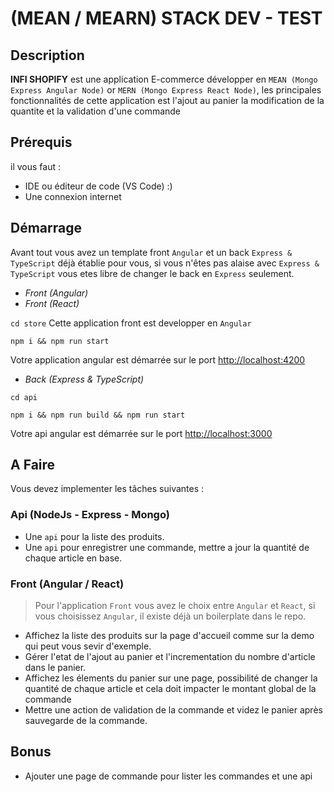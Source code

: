 # (MEAN / MEARN) STACK DEV - TEST

## Description
**INFI SHOPIFY** est une application E-commerce développer en ``MEAN (Mongo Express Angular Node)`` or ``MERN (Mongo Express React Node)``, les principales fonctionnalités de cette application est l'ajout au panier la modification de la quantite et la validation d'une commande

## Prérequis
il vous faut :
- IDE ou éditeur de code (VS Code) :)
- Une connexion internet

## Démarrage
Avant tout vous avez un template front `Angular` et un back `Express & TypeScript` déjà établie pour vous, si vous n'êtes pas alaise avec `Express & TypeScript` vous etes libre de changer le back en `Express`
seulement.

- *Front (Angular)* 
- *Front (React)*

`cd store`
Cette application front est developper en `Angular`
````console
npm i && npm run start
 ````
Votre application angular est démarrée sur le port [http://localhost:4200](http://localhost:4200)

- *Back (Express & TypeScript)*

`cd api`
````console
npm i && npm run build && npm run start
 ````
Votre api angular est démarrée sur le port [http://localhost:3000](http://localhost:3000)

## A Faire

Vous devez implementer les tâches suivantes :
### Api (NodeJs - Express - Mongo)

- Une `api` pour la liste des produits.
- Une `api` pour enregistrer une commande, mettre a jour la quantité de chaque article en base.

### Front (Angular / React)
>Pour l'application `Front` vous avez le choix entre `Angular` et `React`, si vous choisissez `Angular`, il existe déjà un boilerplate  dans le repo.

- Affichez la liste des produits sur la page d'accueil comme sur la demo qui peut vous sevir d'exemple.
- Gérer l'etat de l'ajout au panier et l'incrementation du nombre d'article dans le panier.
- Affichez les élements du panier sur une page, possibilité de changer la  quantité de chaque article et cela doit impacter le montant global de la commande
- Mettre une action de validation de la commande et videz le panier après sauvegarde de la commande.

## Bonus
- Ajouter une page de commande pour lister les commandes et une api




